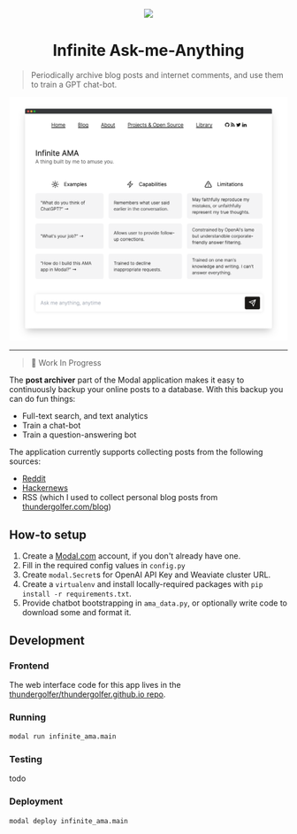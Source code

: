 <p align="center">
  <img src="https://user-images.githubusercontent.com/12058921/212502958-771f18f3-750f-4b56-8e40-37088cf2696c.png"/>
</p>

<h1 align="center">Infinite Ask-me-Anything</h1>

> Periodically archive blog posts and internet comments, and use them to train a GPT chat-bot.

![web user interface for Infinite AMA app](./hero-infinite-ama.png)

---

> 🚧 Work In Progress

The **post archiver** part of the Modal application makes it easy to continuously backup your online posts to a database.
With this backup you can do fun things:

- Full-text search, and text analytics
- Train a chat-bot
- Train a question-answering bot

The application currently supports collecting posts from the following sources:

- [Reddit](https://www.reddit.com/)
- [Hackernews](https://news.ycombinator.com/)
- RSS (which I used to collect personal blog posts from [thundergolfer.com/blog](https://thundergolfer.com/blog))

## How-to setup

1. Create a [Modal.com](https://modal.com) account, if you don't already have one.
2. Fill in the required config values in `config.py`
3. Create `modal.Secret`s for OpenAI API Key and Weaviate cluster URL.
4. Create a `virtualenv` and install locally-required packages with `pip install -r requirements.txt`.
5. Provide chatbot bootstrapping in `ama_data.py`, or optionally write code to download some and format it.

## Development

### Frontend

The web interface code for this app lives in the [thundergolfer/thundergolfer.github.io repo](https://github.com/thundergolfer/thundergolfer.github.io/blob/main/collections/_posts/2023-02-10-infinite-ama.md).

### Running

```bash
modal run infinite_ama.main
```

### Testing

todo

### Deployment

```bash
modal deploy infinite_ama.main
```
